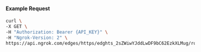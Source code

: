 <!-- Code generated for API Clients. DO NOT EDIT. -->

#### Example Request

```bash
curl \
-X GET \
-H "Authorization: Bearer {API_KEY}" \
-H "Ngrok-Version: 2" \
https://api.ngrok.com/edges/https/edghts_2sZWiwYJddLwDF9bC62EzkXLMug/routes/edghtsrt_2sZWixetkkVaSqHZZM707Jt23kC/oidc
```

